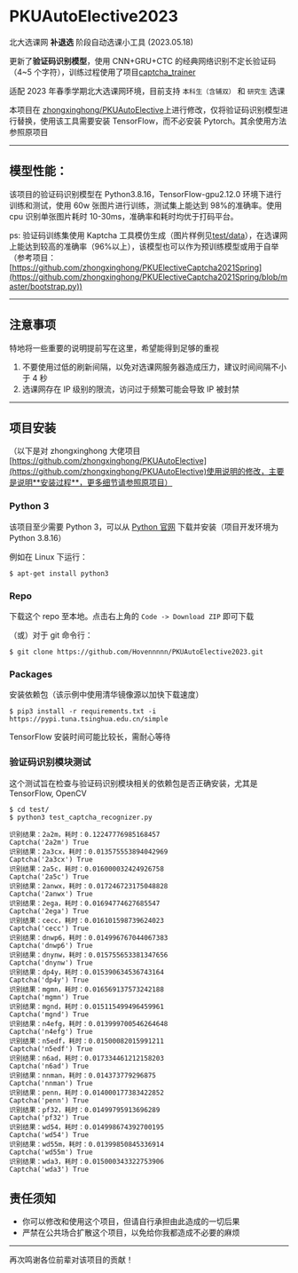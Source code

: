 # PKUAutoElective2023

北大选课网 **补退选** 阶段自动选课小工具 (2023.05.18)

更新了**验证码识别模型**，使用 CNN+GRU+CTC 的经典网络识别不定长验证码（4~5 个字符），训练过程使用了项目[captcha_trainer](https://github.com/kerlomz/captcha_trainer)

适配 2023 年春季学期北大选课网环境，目前支持 `本科生（含辅双）` 和 `研究生` 选课

本项目在 [zhongxinghong/PKUAutoElective](https://github.com/zhongxinghong/PKUAutoElective)上进行修改，仅将验证码识别模型进行替换，使用该工具需要安装 TensorFlow，而不必安装 Pytorch。其余使用方法参照原项目

---

## 模型性能：

该项目的验证码识别模型在 Python3.8.16，TensorFlow-gpu2.12.0 环境下进行训练和测试，使用 60w 张图片进行训练，测试集上能达到 98%的准确率。使用 cpu 识别单张图片耗时 10-30ms，准确率和耗时均优于打码平台。

ps: 验证码训练集使用 Kaptcha 工具模仿生成（图片样例见[test/data](./test/data)），在选课网上能达到较高的准确率（96%以上），该模型也可以作为预训练模型或用于自举（参考项目：[https://github.com/zhongxinghong/PKUElectiveCaptcha2021Spring](https://github.com/zhongxinghong/PKUElectiveCaptcha2021Spring/blob/master/bootstrap.py))

---

## 注意事项

特地将一些重要的说明提前写在这里，希望能得到足够的重视

1. 不要使用过低的刷新间隔，以免对选课网服务器造成压力，建议时间间隔不小于 4 秒
2. 选课网存在 IP 级别的限流，访问过于频繁可能会导致 IP 被封禁

---

## 项目安装

（以下是对 zhongxinghong 大佬项目[https://github.com/zhongxinghong/PKUAutoElective](https://github.com/zhongxinghong/PKUAutoElective)使用说明的修改，主要是说明**安装过程**，更多细节请参照原项目）

### Python 3

该项目至少需要 Python 3，可以从 [Python 官网](https://www.python.org/) 下载并安装（项目开发环境为 Python 3.8.16）

例如在 Linux 下运行：

```console
$ apt-get install python3
```

### Repo

下载这个 repo 至本地。点击右上角的 `Code -> Download ZIP` 即可下载

（或）对于 git 命令行：

```console
$ git clone https://github.com/Hovennnnn/PKUAutoElective2023.git
```

### Packages

安装依赖包（该示例中使用清华镜像源以加快下载速度）

```console
$ pip3 install -r requirements.txt -i https://pypi.tuna.tsinghua.edu.cn/simple
```

TensorFlow 安装时间可能比较长，需耐心等待

### 验证码识别模块测试

这个测试旨在检查与验证码识别模块相关的依赖包是否正确安装，尤其是 TensorFlow, OpenCV

```console
$ cd test/
$ python3 test_captcha_recognizer.py

识别结果：2a2m，耗时：0.12247776985168457
Captcha('2a2m') True
识别结果：2a3cx，耗时：0.013575553894042969
Captcha('2a3cx') True
识别结果：2a5c，耗时：0.016000032424926758
Captcha('2a5c') True
识别结果：2anwx，耗时：0.017246723175048828
Captcha('2anwx') True
识别结果：2ega，耗时：0.01694774627685547
Captcha('2ega') True
识别结果：cecc，耗时：0.016101598739624023
Captcha('cecc') True
识别结果：dnwp6，耗时：0.014996767044067383
Captcha('dnwp6') True
识别结果：dnynw，耗时：0.015755653381347656
Captcha('dnynw') True
识别结果：dp4y，耗时：0.015390634536743164
Captcha('dp4y') True
识别结果：mgmn，耗时：0.016569137573242188
Captcha('mgmn') True
识别结果：mgnd，耗时：0.015115499496459961
Captcha('mgnd') True
识别结果：n4efg，耗时：0.013999700546264648
Captcha('n4efg') True
识别结果：n5edf，耗时：0.01500082015991211
Captcha('n5edf') True
识别结果：n6ad，耗时：0.017334461212158203
Captcha('n6ad') True
识别结果：nnman，耗时：0.014373779296875
Captcha('nnman') True
识别结果：penn，耗时：0.014000177383422852
Captcha('penn') True
识别结果：pf32，耗时：0.01499795913696289
Captcha('pf32') True
识别结果：wd54，耗时：0.014998674392700195
Captcha('wd54') True
识别结果：wd55m，耗时：0.01399850845336914
Captcha('wd55m') True
识别结果：wda3，耗时：0.015000343322753906
Captcha('wda3') True
```

## 责任须知

- 你可以修改和使用这个项目，但请自行承担由此造成的一切后果
- 严禁在公共场合扩散这个项目，以免给你我都造成不必要的麻烦

---

再次鸣谢各位前辈对该项目的贡献！
